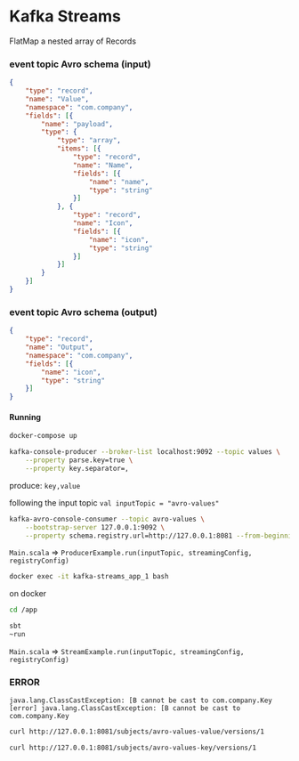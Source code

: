# Kafka Streams

FlatMap a nested array of Records

### event topic Avro schema (input)

```json
{
	"type": "record",
	"name": "Value",
	"namespace": "com.company",
	"fields": [{
		"name": "payload",
		"type": {
			"type": "array",
			"items": [{
				"type": "record",
				"name": "Name",
				"fields": [{
					"name": "name",
					"type": "string"
				}]
			}, {
				"type": "record",
				"name": "Icon",
				"fields": [{
					"name": "icon",
					"type": "string"
				}]
			}]
		}
	}]
}
```

### event topic Avro schema (output)

```json
{
	"type": "record",
	"name": "Output",
	"namespace": "com.company",
    "fields": [{
        "name": "icon",
        "type": "string"
    }]
}
```

#### Running

```bash
docker-compose up
```

```bash
kafka-console-producer --broker-list localhost:9092 --topic values \
    --property parse.key=true \
    --property key.separator=,
```

produce: `key,value`

following the input topic `val inputTopic = "avro-values"`

```bash
kafka-avro-console-consumer --topic avro-values \
    --bootstrap-server 127.0.0.1:9092 \
    --property schema.registry.url=http://127.0.0.1:8081 --from-beginning
```

`Main.scala` => `ProducerExample.run(inputTopic, streamingConfig, registryConfig)`

```bash
docker exec -it kafka-streams_app_1 bash
```

on docker

```bash
cd /app
```

```bash
sbt
~run
```

`Main.scala` => `StreamExample.run(inputTopic, streamingConfig, registryConfig)`

### ERROR

```
java.lang.ClassCastException: [B cannot be cast to com.company.Key
[error] java.lang.ClassCastException: [B cannot be cast to com.company.Key
```

```bash
curl http://127.0.0.1:8081/subjects/avro-values-value/versions/1
```

```bash
curl http://127.0.0.1:8081/subjects/avro-values-key/versions/1
```
